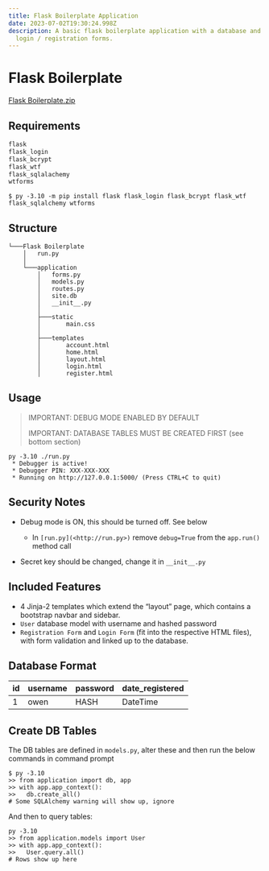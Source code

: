 ```yaml
---
title: Flask Boilerplate Application
date: 2023-07-02T19:30:24.998Z
description: A basic flask boilerplate application with a database and working
  login / registration forms.
---
```

# Flask Boilerplate

[Flask Boilerplate.zip](https://s3-us-west-2.amazonaws.com/secure.notion-static.com/a3c1c6bb-8e37-4fbc-8f1b-8f552d40925c/Flask_Boilerplate.zip)

## Requirements

```python
flask
flask_login
flask_bcrypt
flask_wtf
flask_sqlalachemy
wtforms
```

```shell
$ py -3.10 -m pip install flask flask_login flask_bcrypt flask_wtf flask_sqlalchemy wtforms
```

## Structure

```textile
└───Flask Boilerplate
    │   run.py
    │
    └───application
        │   forms.py
        │   models.py
        │   routes.py
        │   site.db
        │   __init__.py
        │
        ├───static
        │       main.css
        │
        ├───templates
        │       account.html
        │       home.html
        │       layout.html
        │       login.html
        │       register.html
```

## Usage

> IMPORTANT: DEBUG MODE ENABLED BY DEFAULT
>
> IMPORTANT: DATABASE TABLES MUST BE CREATED FIRST (see bottom section)

```shell
py -3.10 ./run.py
 * Debugger is active!
 * Debugger PIN: XXX-XXX-XXX
 * Running on http://127.0.0.1:5000/ (Press CTRL+C to quit)
```

## Security Notes

* Debug mode is ON, this should be turned off. See below

  * In `[run.py](<http://run.py>)` remove `debug=True` from the `app.run()` method call
* Secret key should be changed, change it in `__init__.py`

## Included Features

* 4 Jinja-2 templates which extend the “layout” page, which contains a bootstrap navbar and sidebar.
* `User` database model with username and hashed password
* `Registration Form` and `Login Form` (fit into the respective HTML files), with form validation and linked up to the database.

## Database Format

| id  | username | password | date_registered |
| --- | -------- | -------- | --------------- |
| 1   | owen     | HASH     | DateTime        |

## Create DB Tables

The DB tables are defined in `models.py`, alter these and then run the below commands in command prompt

```shell
$ py -3.10
>> from application import db, app
>> with app.app_context():
>>   db.create_all()
# Some SQLAlchemy warning will show up, ignore
```

And then to query tables:

```shell
py -3.10
>> from application.models import User
>> with app.app_context():
>>   User.query.all()
# Rows show up here
```